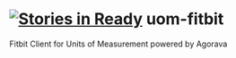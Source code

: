[![Stories in Ready](https://badge.waffle.io/unitsofmeasurement/uom-fitbit.png?label=ready&title=Ready)](https://waffle.io/unitsofmeasurement/uom-fitbit)
uom-fitbit
==========

Fitbit Client for Units of Measurement powered by Agorava
